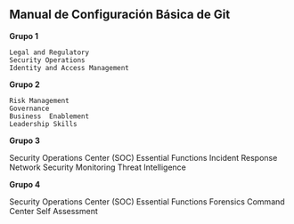 ## Manual de Configuración Básica de Git

**Grupo 1**

    Legal and Regulatory
    Security Operations
    Identity and Access Management

**Grupo 2**
    
    Risk Management
    Governance
    Business  Enablement
    Leadership Skills
  
**Grupo 3**

   Security Operations Center (SOC) Essential Functions
   Incident  Response
   Network Security Monitoring
   Threat  Intelligence

**Grupo 4**

   Security Operations Center (SOC) Essential Functions
   Forensics
   Command Center
   Self Assessment
